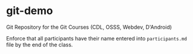git-demo
========

Git Repository for the Git Courses (CDL, OSSS, Webdev, D'Android)

Enforce that all participants have their name entered into `participants.md`
file by the end of the class.
